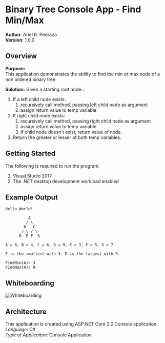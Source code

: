 # Binary Tree Console App - Find Min/Max

**Author**: Ariel R. Pedraza <br />
**Version**: 1.0.0

## Overview
<b>Purpose:</b><br />
This application demonstrates the ability to find the min or max node of a non ordered binary tree.

<b>Solution:</b>
Given a starting root node...
1. If a left child node exists:
    1. recursively call method, passing left child node as argument
    2. assign return value to temp variable
2. If right child node exists:
    1. recursively call method, passing right child node as argument
    2. assign return value to temp variable
    3. If child node doesn't exist, return value of node.
3. Return the greater or lesser of both temp variables.

## Getting Started
The following is required to run the program.
1. Visual Studio 2017 
2. The .NET desktop development workload enabled 

## Example Output

```
Hello World!

          A
         / \
        B   C
       / \ / \
      D  E F  G

A = 8, B = 4, C = 6, D = 9, E = 3, F = 5, G = 7

E is the smallest with 3. D is the largest with 9.

FindMin(A): 3
FindMax(A): 9
```

## Whiteboarding
![Whiteboarding](whiteboarding.jpg)<br/>

## Architecture
This application is created using ASP.NET Core 2.0 Console applicaiton. <br />
*Language*: C# <br />
*Type of Applicaiton*: Console Application <br />